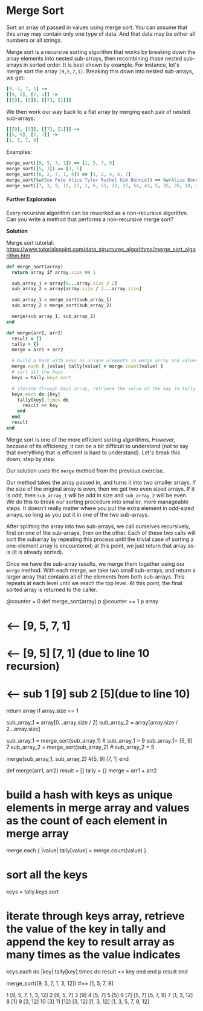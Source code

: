 # Merge Sort

Sort an array of passed in values using merge sort. You can assume that this array may contain only one type of data. And that data may be either all numbers or all strings.

Merge sort is a recursive sorting algorithm that works by breaking down the array elements into nested sub-arrays, then recombining those nested sub-arrays in sorted order. It is best shown by example. For instance, let's merge sort the array `[9,5,7,1]`. Breaking this down into nested sub-arrays, we get:

```ruby
[9, 5, 7, 1] ->
[[9, 5], [7, 1]] ->
[[[9], [5]], [[7], [1]]]
```

We then work our way back to a flat array by merging each pair of nested sub-arrays:

```ruby
[[[9], [5]], [[7], [1]]] ->
[[5, 9], [1, 7]] ->
[1, 5, 7, 9]
```

Examples:

```ruby
merge_sort([9, 5, 7, 1]) == [1, 5, 7, 9]
merge_sort([5, 3]) == [3, 5]
merge_sort([6, 2, 7, 1, 4]) == [1, 2, 4, 6, 7]
merge_sort(%w(Sue Pete Alice Tyler Rachel Kim Bonnie)) == %w(Alice Bonnie Kim Pete Rachel Sue Tyler)
merge_sort([7, 3, 9, 15, 23, 1, 6, 51, 22, 37, 54, 43, 5, 25, 35, 18, 46]) == [1, 3, 5, 6, 7, 9, 15, 18, 22, 23, 25, 35, 37, 43, 46, 51, 54]
```

#### Further Exploration

Every recursive algorithm can be reworked as a non-recursive algorithm. Can you write a method that performs a non-recursive merge sort?

**Solution**

Merge sort tutorial: https://www.tutorialspoint.com/data_structures_algorithms/merge_sort_algorithm.htm

```ruby
def merge_sort(array)
  return array if array.size == 1

  sub_array_1 = array[0...array.size / 2]
  sub_array_2 = array[array.size / 2...array.size]

  sub_array_1 = merge_sort(sub_array_1)
  sub_array_2 = merge_sort(sub_array_2)

  merge(sub_array_1, sub_array_2)
end

def merge(arr1, arr2)
  result = []
  tally = {}
  merge = arr1 + arr2

  # build a hash with keys as unique elements in merge array and values as the count of each element in merge array
  merge.each { |value| tally[value] = merge.count(value) }
  # sort all the keys
  keys = tally.keys.sort

  # iterate through keys array, retrieve the value of the key in tally and append the key to result array as many times as the value indicates
  keys.each do |key|
    tally[key].times do 
      result << key
    end
  end
  result
end
```

Merge sort is one of the more efficient sorting algorithms. However, because of its efficiency, it can be a bit difficult to understand (not to say that everything that is efficient is hard to understand). Let's break this down, step by step.

Our solution uses the `merge` method from the previous exercise.

Our method takes the array passed in, and turns it into two smaller arrays. If the size of the original array is even, then we get two even sized arrays. If it is odd, then `sub_array_1` will be odd in size and `sub_array_2` will be even. We do this to break our sorting procedure into smaller, more manageable steps. It doesn't really matter where you put the extra element in odd-sized arrays, so long as you put it in one of the two sub-arrays.

After splitting the array into two sub-arrays, we call ourselves recursively, first on one of the sub-arrays, then on the other. Each of these two calls will sort the subarray by repeating this process until the trivial case of sorting a one-element array is encountered; at this point, we just return that array as-is (it is already sorted).

Once we have the sub-array results, we merge them together using our `merge` method. With each merge, we take two small sub-arrays, and return a larger array that contains all of the elements from both sub-arrays. This repeats at each level until we reach the top level. At this point, the final sorted array is returned to the caller.



@counter = 0
def merge_sort(array)
  p @counter += 1
  p array 
  # <-- [9, 5, 7, 1]
  # <-- [9, 5] [7, 1] (due to line 10 recursion)
  # <-- sub 1 [9] sub 2 [5](due to line 10)

  return array if array.size == 1

  sub_array_1 = array[0...array.size / 2]
  sub_array_2 = array[array.size / 2...array.size]

  sub_array_1 = merge_sort(sub_array_1) # sub_array_1 = 9 sub_array_1= [5, 9] 7 
  sub_array_2 = merge_sort(sub_array_2) # sub_array_2 = 5 

  merge(sub_array_1, sub_array_2) #[5, 9] [7, 1]
end

def merge(arr1, arr2)
  result = []
  tally = {}
  merge = arr1 + arr2

  # build a hash with keys as unique elements in merge array and values as the count of each element in merge array
  merge.each { |value| tally[value] = merge.count(value) }
  # sort all the keys
  keys = tally.keys.sort

  # iterate through keys array, retrieve the value of the key in tally and append the key to result array as many times as the value indicates
  keys.each do |key|
    tally[key].times do 
      result << key
    end
  end
  p result
end

merge_sort([9, 5, 7, 1, 3, 12]) #== [1, 5, 7, 9]

1
[9, 5, 7, 1, 3, 12]
2
[9, 5, 7]
3
[9]
4
[5, 7]
5
[5]
6
[7]
[5, 7]
[5, 7, 9]
7
[1, 3, 12]
8
[1]
9
[3, 12]
10
[3]
11
[12]
[3, 12]
[1, 3, 12]
[1, 3, 5, 7, 9, 12]